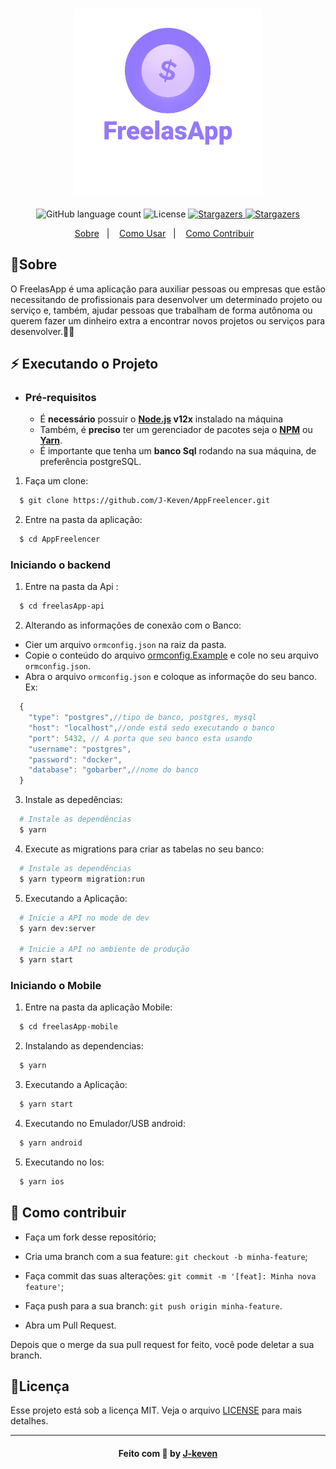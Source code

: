 <h3 align="center">
  <span>
  <img alt="GoStack" src="assets/Logo.png"  width='300px'/>
  </span>
</h3>

<p align="center">
  <img alt="GitHub language count" src="https://img.shields.io/github/languages/count/J-Keven/AppFreelencer?color=blue">

  <img alt="License" src="https://img.shields.io/badge/license-MIT-blue">

  <a href="https://github.com/J-keven/AppFreelencer/stargazers">
    <img alt="Stargazers" src="https://img.shields.io/github/stars/J-Keven/AppFreelencer?style=social">
  </a>

  <a href="https://github.com/J-Keven/AppFreelencer/network/members">
    <img alt="Stargazers" src="https://img.shields.io/github/forks/J-keven/AppFreelencer?style=social">
  </a>
</p>


<p align="center">
  <a href="#rocket-sobre">Sobre</a>&nbsp;&nbsp;&nbsp;|&nbsp;&nbsp;&nbsp;
  <a href="#fire-como-usar">Como Usar</a>&nbsp;&nbsp;&nbsp;|&nbsp;&nbsp;&nbsp;
  <a href="#rocket-como-contribuir">Como Contribuir</a>&nbsp;&nbsp;&nbsp;
  <!-- <a href="#memo-licença">Licença</a> -->
</p>

## 💈Sobre
O FreelasApp é uma aplicação para auxiliar pessoas ou empresas que estão necessitando de profissionais para desenvolver um determinado projeto ou serviço e, também, ajudar pessoas que trabalham de forma autônoma ou querem fazer um dinheiro extra a encontrar novos projetos ou serviços para desenvolver.💜🚀

## ⚡ Executando o Projeto

- ### **Pré-requisitos**

  - É **necessário** possuir o **[Node.js](https://nodejs.org/en/) v12x** instalado na máquina
  - Também, é **preciso** ter um gerenciador de pacotes seja o **[NPM](https://www.npmjs.com/)** ou **[Yarn](https://yarnpkg.com/)**.
  - É importante que tenha um **banco Sql** rodando na sua máquina, de preferência postgreSQL.

1. Faça um clone:

```sh
  $ git clone https://github.com/J-Keven/AppFreelencer.git
```

2. Entre na pasta da aplicação:

  ```sh
    $ cd AppFreelencer
  ```

### Iniciando o backend

1. Entre na pasta da Api :

  ```sh
    $ cd freelasApp-api
  ```

2. Alterando as informações de conexão com o Banco:
  - Cier um arquivo ``ormconfig.json`` na raiz da pasta.
  - Copie o conteúdo do arquivo [ormconfig.Example](freelasApp-api/ormconfig.Example.json) e cole no seu arquivo ``ormconfig.json``.
  - Abra o arquivo ``ormconfig.json`` e coloque as informaçõe do seu banco.
   Ex:
  ```javascript
    {
      "type": "postgres",//tipo de banco, postgres, mysql
      "host": "localhost",//onde está sedo executando o banco
      "port": 5432, // A porta que seu banco esta usando
      "username": "postgres", 
      "password": "docker",
      "database": "gobarber",//nome do banco
    }
  ```
3. Instale as depedências:
```sh
  # Instale as dependências
  $ yarn
```

4. Execute as migrations para criar as tabelas no seu banco:
```sh
  # Instale as dependências
  $ yarn typeorm migration:run
```

5. Executando a Aplicação:
```sh
  # Inicie a API no mode de dev
  $ yarn dev:server

  # Inicie a API no ambiente de produção
  $ yarn start
```

### Iniciando o Mobile

1. Entre na pasta da aplicação Mobile:

  ```sh
    $ cd freelasApp-mobile
  ```

2. Instalando as dependencias:

  ```sh
    $ yarn
  ```

3. Executando a Aplicação:

  ```sh
    $ yarn start
  ```

4. Executando no Emulador/USB android:

  ```sh
    $ yarn android
  ```
5. Executando no Ios:

  ```sh
    $ yarn ios
  ```
## 🚀 Como contribuir

- Faça um fork desse repositório;
- Cria uma branch com a sua feature: `git checkout -b minha-feature`;
- Faça commit das suas alterações: `git commit -m '[feat]: Minha nova feature'`;
- Faça push para a sua branch: `git push origin minha-feature`.

- Abra um Pull Request.

Depois que o merge da sua pull request for feito, você pode deletar a sua branch.

## 📝Licença

Esse projeto está sob a licença MIT. Veja o arquivo [LICENSE](LICENSE) para mais detalhes.

---
<h4 align="center">
    Feito com 💜 by <a href="https://www.linkedin.com/in/jhonnas-keven-884a97159/" target="_blank">J-keven</a>
</h4>
